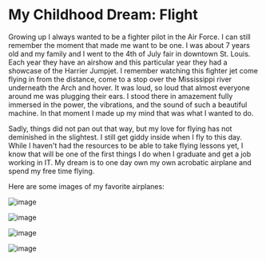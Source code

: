 # My Childhood Dream: Flight

Growing up I always wanted to be a fighter pilot in the Air Force. I can still remember the moment that made me want to be one. I was about 7 years old and my family and I went to the 4th of July fair in downtown St. Louis. Each year they have an airshow and this particular year they had a showcase of the Harrier Jumpjet. I remember watching this fighter jet come flying in from the distance, come to a stop over the Mississippi river underneath the Arch and hover. It was loud, so loud that almost everyone around me was plugging their ears. I stood there in amazement fully immersed in the power, the vibrations, and the sound of such a beautiful machine. In that moment I made up my mind that was what I wanted to do.

Sadly, things did not pan out that way, but my love for flying has not deminished in the slightest. I still get giddy inside when I fly to this day. While I haven't had the resources to be able to take flying lessons yet, I know that will be one of the first things I do when I graduate and get a job working in IT. My dream is to one day own my own acrobatic airplane and spend my free time flying.

Here are some images of my favorite airplanes:

![image](http://4.bp.blogspot.com/_MlcIJtVqC0I/SVPxbRb9TkI/AAAAAAAADAc/PzDqUnkNfcY/s400/27_96104_82b34f3701d4f57.jpg)

![image](https://en.mercopress.com/data/cache/noticias/34734/0x0/harrier.jpg)

![image](https://images.fineartamerica.com/images/artworkimages/mediumlarge/1/p51-mustang-fighter-aircraft-kevin-mccarthy.jpg)

![image](http://3.bp.blogspot.com/-QHWb8sZvQ8A/TlKP9x3glnI/AAAAAAAAMH4/akXcVfeb0ks/s1600/Lockheed+SR-71+Blackbird+%25283%2529.jpg)
